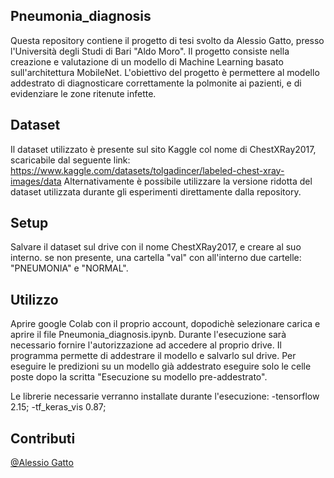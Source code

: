 

## Pneumonia_diagnosis
Questa repository contiene il progetto di tesi svolto da Alessio Gatto, presso l'Università degli Studi di Bari "Aldo Moro". Il progetto consiste nella creazione e valutazione di un modello di Machine Learning basato sull'architettura MobileNet. L'obiettivo del progetto è permettere al modello addestrato di diagnosticare correttamente la polmonite ai pazienti, e di evidenziare le zone ritenute infette.

## Dataset
Il dataset utilizzato è presente sul sito Kaggle col nome di ChestXRay2017, scaricabile dal seguente link: https://www.kaggle.com/datasets/tolgadincer/labeled-chest-xray-images/data
Alternativamente è possibile utilizzare la versione ridotta del dataset utilizzata durante gli esperimenti direttamente dalla repository.
## Setup
Salvare il dataset sul drive con il nome ChestXRay2017, e creare al suo interno. se non presente, una cartella "val" con all'interno due cartelle: "PNEUMONIA" e "NORMAL".

## Utilizzo
Aprire google Colab con il proprio account, dopodichè selezionare carica e aprire il file Pneumonia_diagnosis.ipynb. Durante l'esecuzione sarà necessario fornire l'autorizzazione ad accedere al proprio drive. Il programma permette di addestrare il modello e salvarlo sul drive. Per eseguire le predizioni su un modello già addestrato eseguire solo le celle poste dopo la scritta "Esecuzione su modello pre-addestrato".

Le librerie necessarie verranno installate durante l'esecuzione: -tensorflow 2.15; -tf_keras_vis 0.87;

## Contributi 

[@Alessio Gatto](https://github.com/Alessio6602/Pneumonia_diagnosis.git)


